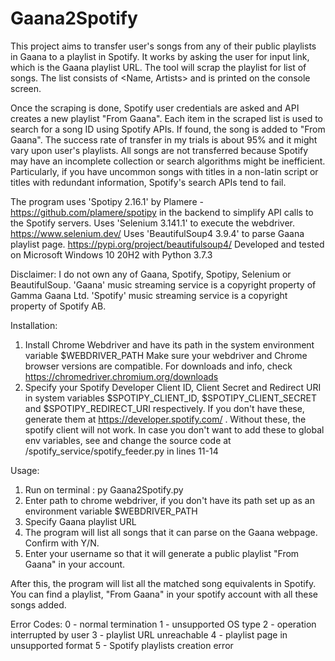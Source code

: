 # Gaana2Spotify
This project aims to transfer user's songs from any of their public playlists in Gaana to a playlist in Spotify.
It works by asking the user for input link, which is the Gaana playlist URL. The tool will scrap the playlist for list of songs.
The list consists of <Name, Artists> and is printed on the console screen.

Once the scraping is done, Spotify user credentials are asked and API creates a new playlist "From Gaana".
Each item in the scraped list is used to search for a song ID using Spotify APIs. If found, the song is added to "From Gaana".
The success rate of transfer in my trials is about 95% and it might vary upon user's playlists. All songs are not transferred because Spotify may have an incomplete collection or search algorithms might be inefficient. Particularly, if you have uncommon songs with titles in a non-latin script or titles with redundant information, Spotify's search APIs tend to fail.

The program uses 'Spotipy 2.16.1' by Plamere - https://github.com/plamere/spotipy in the backend to simplify API calls to the Spotify servers.
Uses 'Selenium 3.141.1' to execute the webdriver. https://www.selenium.dev/
Uses 'BeautifulSoup4 3.9.4' to parse Gaana playlist page. https://pypi.org/project/beautifulsoup4/
Developed and tested on Microsoft Windows 10 20H2 with Python 3.7.3

Disclaimer:
I do not own any of Gaana, Spotify, Spotipy, Selenium or BeautifulSoup. 
'Gaana' music streaming service is a copyright property of Gamma Gaana Ltd.
'Spotify' music streaming service is a copyright property of Spotify AB.

Installation:
1. Install Chrome Webdriver and have its path in the system environment variable $WEBDRIVER_PATH
    Make sure your webdriver and Chrome browser versions are compatible. For downloads and info, check https://chromedriver.chromium.org/downloads
2. Specify your Spotify Developer Client ID, Client Secret and Redirect URI in system variables $SPOTIPY_CLIENT_ID, $SPOTIPY_CLIENT_SECRET and $SPOTIPY_REDIRECT_URI respectively.
    If you don't have these, generate them at https://developer.spotify.com/ . Without these, the spotify client will not work. 
    In case you don't want to add these to global env variables, see and change the source code at /spotify_service/spotify_feeder.py in lines 11-14

Usage:
1. Run on terminal : py Gaana2Spotify.py
2. Enter path to chrome webdriver, if you don't have its path set up as an environment variable $WEBDRIVER_PATH
3. Specify Gaana playlist URL
4. The program will list all songs that it can parse on the Gaana webpage. Confirm with Y/N.
5. Enter your username so that it will generate a public playlist "From Gaana" in your account.

After this, the program will list all the matched song equivalents in Spotify. You can find a playlist, "From Gaana" in your spotify account with all these songs added. 
    
Error Codes:
0 - normal termination
1 - unsupported OS type
2 - operation interrupted by user
3 - playlist URL unreachable
4 - playlist page in unsupported format
5 - Spotify playlists creation error
